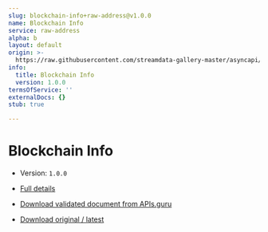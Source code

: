 ```yaml
---
slug: blockchain-info+raw-address@v1.0.0
name: Blockchain Info
service: raw-address
alpha: b
layout: default
origin: >-
  https://raw.githubusercontent.com/streamdata-gallery-master/asyncapi/master/_listings/blockchain-info/blockchain-info-raw-address-stream-async.md
info:
  title: Blockchain Info
  version: 1.0.0
termsOfService: ''
externalDocs: {}
stub: true

---
```

# Blockchain Info

* Version: `1.0.0`
* [Full details](../html/blockchain-info+raw-address@v1.0.0.html)





* [Download validated document from APIs.guru](https://raw.githubusercontent.com/APIs-guru/asyncapi-directory/master/docs/APIs/blockchain-info%2Braw-address%40v1.0.0.yaml)
* [Download original / latest](https://raw.githubusercontent.com/streamdata-gallery-master/asyncapi/master/_listings/blockchain-info/blockchain-info-raw-address-stream-async.md)

<script type="application/ld+json">
{
  "@context": "http://schema.org/",
  "@type": "WebAPI",

  "documentation": "",

  "name": "Blockchain Info"
}
</script>
